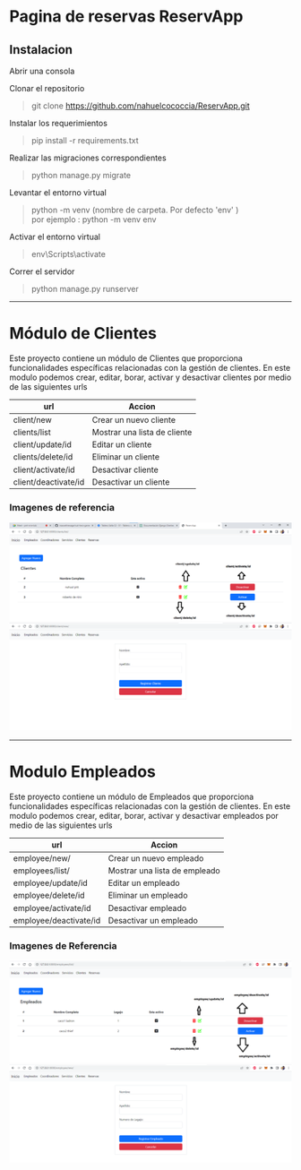 # Pagina de reservas ReservApp

## Instalacion

Abrir una consola

Clonar el repositorio

> git clone https://github.com/nahuelcococcia/ReservApp.git

Instalar los requerimientos

> pip install -r requirements.txt

Realizar las migraciones correspondientes

> python manage.py migrate 

Levantar el entorno virtual

> python -m venv (nombre de carpeta. Por defecto 'env' )\
> por ejemplo : python -m venv env

Activar el entorno virtual

> env\Scripts\activate

Correr el servidor

> python manage.py runserver

---------------------------------------------------------------------------------------------------------------------------------

# Módulo de Clientes

Este proyecto contiene un módulo de Clientes que proporciona funcionalidades específicas relacionadas con la gestión de clientes. En este modulo podemos crear, editar, borar, activar y desactivar clientes
por medio de las siguientes urls  

| url                   | Accion                           |
|-----------------------|----------------------------------|
| client/new            | Crear un nuevo cliente           |
| clients/list          | Mostrar una lista de cliente     |
| client/update/id      | Editar un cliente                |
| clients/delete/id     | Eliminar un cliente              |
| client/activate/id    | Desactivar cliente               |
| client/deactivate/id  | Desactivar un cliente            |

### Imagenes de referencia  

<img src=".\static\clientes.png">


<img src=".\static\clientes2.png">


-------------------------------------------------------------------------------------------------------------------------------------

# Modulo Empleados 

Este proyecto contiene un módulo de Empleados que proporciona funcionalidades específicas relacionadas con la gestión de clientes. En este modulo podemos crear, editar, borar, activar y desactivar empleados
por medio de las siguientes urls 


| url                   | Accion                           |
|-----------------------|----------------------------------|
| employee/new/         | Crear un nuevo empleado          |
| employees/list/       | Mostrar una lista de empleado    |
| employee/update/id    | Editar un empleado               |
| employee/delete/id    | Eliminar un empleado             |
| employee/activate/id  | Desactivar empleado              |
| employee/deactivate/id| Desactivar un empleado           |


### Imagenes de Referencia


<img src=".\static\empleados.png">


<img src=".\static\empleados2.png">

